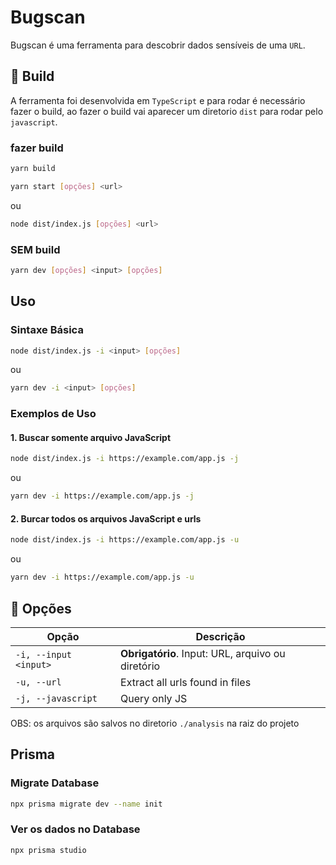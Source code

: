 # Bugscan

Bugscan é uma ferramenta para descobrir dados sensíveis de uma `URL`.

## 🚀 Build

A ferramenta foi desenvolvida em `TypeScript` e para rodar é necessário fazer o build,
ao fazer o build vai aparecer um diretorio `dist` para rodar pelo `javascript`.

### fazer build

```bash
yarn build
```

```bash
yarn start [opções] <url>
```

ou

```bash
node dist/index.js [opções] <url>
```

### SEM build

```bash
yarn dev [opções] <input> [opções]
```

## Uso

### Sintaxe Básica

```bash
node dist/index.js -i <input> [opções]
```

ou

```bash
yarn dev -i <input> [opções]
```

### Exemplos de Uso

#### 1. Buscar somente arquivo JavaScript

```bash
node dist/index.js -i https://example.com/app.js -j
```

ou

```bash
yarn dev -i https://example.com/app.js -j
```

#### 2. Burcar todos os arquivos JavaScript e urls

```bash
node dist/index.js -i https://example.com/app.js -u
```

ou

```bash
yarn dev -i https://example.com/app.js -u
```

<!-- #### 4. Analisar todos os arquivos JavaScript e retorna todas as urls encontrado com filtro

```bash
node dist/index.js -i https://example.com/app.js -U 'app.exemplo.com, api.exemplo.com'
yarn dev -i https://example.com/app.js -U 'app.exemplo.com, api.exemplo.com'
``` -->

## 🔧 Opções

| Opção                 | Descrição                                         |
| --------------------- | ------------------------------------------------- |
| `-i, --input <input>` | **Obrigatório**. Input: URL, arquivo ou diretório |
| `-u, --url`           | Extract all urls found in files                   |
| `-j, --javascript`    | Query only JS                                     |

OBS: os arquivos são salvos no diretorio `./analysis` na raiz do projeto

## Prisma

### Migrate Database

```bash
npx prisma migrate dev --name init
```

### Ver os dados no Database

```bash
npx prisma studio
```
